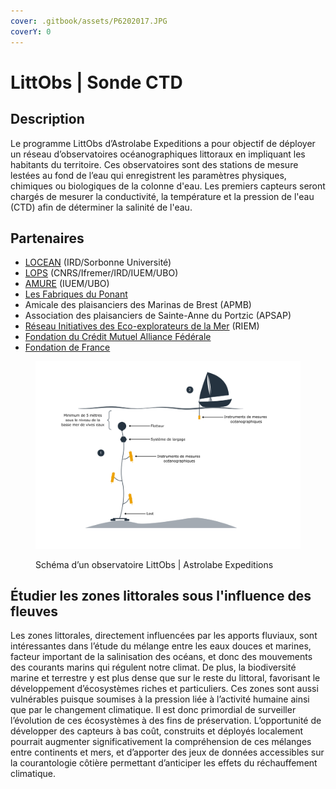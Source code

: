 ```yaml
---
cover: .gitbook/assets/P6202017.JPG
coverY: 0
---
```


# LittObs | Sonde CTD

## Description

Le programme LittObs d’Astrolabe Expeditions a pour objectif de déployer un réseau d’observatoires océanographiques littoraux en impliquant les habitants du territoire. Ces observatoires sont des stations de mesure lestées au fond de l’eau qui enregistrent les paramètres physiques, chimiques ou biologiques de la colonne d'eau. Les premiers capteurs seront chargés de mesurer la conductivité, la température et la pression de l'eau (CTD) afin de déterminer la salinité de l'eau.

## Partenaires

* [LOCEAN](https://www.locean.ipsl.fr/) (IRD/Sorbonne Université)
* [LOPS](https://www.umr-lops.fr/) (CNRS/Ifremer/IRD/IUEM/UBO)
* [AMURE](https://www.umr-amure.fr/) (IUEM/UBO)
* [Les Fabriques du Ponant](https://www.lesfabriquesduponant.net/)
* Amicale des plaisanciers des Marinas de Brest (APMB)
* Association des plaisanciers de Sainte-Anne du Portzic (APSAP)
* [Réseau Initiatives des Eco-explorateurs de la Mer](https://riem-asso.com/) (RIEM)
* [Fondation du Crédit Mutuel Alliance Fédérale](https://fondation.creditmutuelalliancefederale.fr/)
* [Fondation de France](https://www.fondationdefrance.org/)

<figure><img src=".gitbook/assets/Observatoires LittObs.png" alt=""><figcaption><p>Schéma d’un observatoire LittObs | Astrolabe Expeditions</p></figcaption></figure>

## Étudier les zones littorales sous l'influence des fleuves

Les zones littorales, directement influencées par les apports fluviaux, sont intéressantes dans l’étude du mélange entre les eaux douces et marines, facteur important de la salinisation des océans, et donc des mouvements des courants marins qui régulent notre climat. De plus, la biodiversité marine et terrestre y est plus dense que sur le reste du littoral, favorisant le développement d’écosystèmes riches et particuliers. Ces zones sont aussi vulnérables puisque soumises à la pression liée à l’activité humaine ainsi que par le changement climatique. Il est donc primordial de surveiller l’évolution de ces écosystèmes à des fins de préservation.﻿ L’opportunité de développer des capteurs à bas coût, construits et déployés localement pourrait augmenter significativement la compréhension de ces mélanges entre continents et mers, et d’apporter des jeux de données accessibles sur la courantologie côtière permettant d’anticiper les effets du réchauffement climatique.
